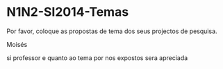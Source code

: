 N1N2-SI2014-Temas
=================

Por favor, coloque as propostas de tema dos seus projectos de pesquisa.

Moisés


si professor e quanto ao tema por nos expostos sera apreciada 
